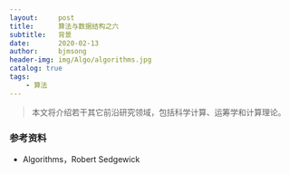 ```yaml
---
layout:     post
title:      算法与数据结构之六
subtitle:   背景
date:       2020-02-13
author:     bjmsong
header-img: img/Algo/algorithms.jpg
catalog: true
tags:
    - 算法
---
```

>本文将介绍若干其它前沿研究领域，包括科学计算、运筹学和计算理论。

### 



### 参考资料

- Algorithms，Robert Sedgewick

  
